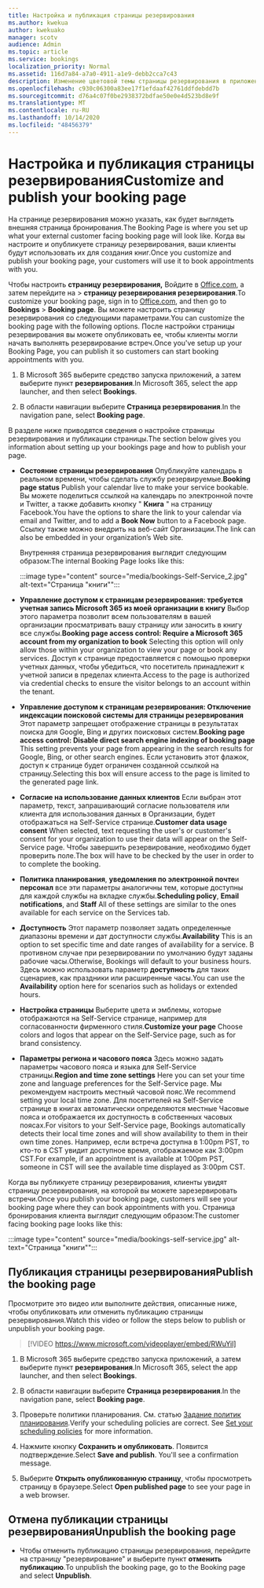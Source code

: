```yaml
---
title: Настройка и публикация страницы резервирования
ms.author: kwekua
author: kwekuako
manager: scotv
audience: Admin
ms.topic: article
ms.service: bookings
localization_priority: Normal
ms.assetid: 116d7a84-a7a0-4911-a1e9-debb2cca7c43
description: Изменение цветовой темы страницы резервирования в приложении Microsoft резервирования.
ms.openlocfilehash: c930c06300a83ee17f1efdaaf42761ddfdebdd7b
ms.sourcegitcommit: d76a4c07f0be2938372bdfae50e0e4d523bd8e9f
ms.translationtype: MT
ms.contentlocale: ru-RU
ms.lasthandoff: 10/14/2020
ms.locfileid: "48456379"
---
```

# <a name="customize-and-publish-your-booking-page"></a><span data-ttu-id="d6d5e-103">Настройка и публикация страницы резервирования</span><span class="sxs-lookup"><span data-stu-id="d6d5e-103">Customize and publish your booking page</span></span>

<span data-ttu-id="d6d5e-104">На странице резервирования можно указать, как будет выглядеть внешняя страница бронирования.</span><span class="sxs-lookup"><span data-stu-id="d6d5e-104">The Booking Page is where you set up what your external customer facing booking page will look like.</span></span> <span data-ttu-id="d6d5e-105">Когда вы настроите и опубликуете страницу резервирования, ваши клиенты будут использовать их для создания книг.</span><span class="sxs-lookup"><span data-stu-id="d6d5e-105">Once you customize and publish your booking page, your customers will use it to book appointments with you.</span></span>

<span data-ttu-id="d6d5e-106">Чтобы настроить **страницу резервирования,** Войдите в [Office.com](https://office.com), а затем перейдите на \> **страницу резервирования резервирования**.</span><span class="sxs-lookup"><span data-stu-id="d6d5e-106">To customize your booking page, sign in to [Office.com](https://office.com), and then go to **Bookings** \> **Booking page**.</span></span> <span data-ttu-id="d6d5e-107">Вы можете настроить страницу резервирования со следующими параметрами.</span><span class="sxs-lookup"><span data-stu-id="d6d5e-107">You can customize the booking page with the following options.</span></span> <span data-ttu-id="d6d5e-108">После настройки страницы резервирования вы можете опубликовать ее, чтобы клиенты могли начать выполнять резервирование встреч.</span><span class="sxs-lookup"><span data-stu-id="d6d5e-108">Once you've setup up your Booking Page, you can publish it so customers can start booking appointments with you.</span></span>

1. <span data-ttu-id="d6d5e-109">В Microsoft 365 выберите средство запуска приложений, а затем выберите пункт **резервирования**.</span><span class="sxs-lookup"><span data-stu-id="d6d5e-109">In Microsoft 365, select the app launcher, and then select **Bookings**.</span></span>

2. <span data-ttu-id="d6d5e-110">В области навигации выберите **Страница резервирования**.</span><span class="sxs-lookup"><span data-stu-id="d6d5e-110">In the navigation pane, select **Booking page**.</span></span>

<span data-ttu-id="d6d5e-111">В разделе ниже приводятся сведения о настройке страницы резервирования и публикации страницы.</span><span class="sxs-lookup"><span data-stu-id="d6d5e-111">The section below gives you information about setting up your bookings page and how to publish your page.</span></span>

- <span data-ttu-id="d6d5e-112">**Состояние страницы резервирования** Опубликуйте календарь в реальном времени, чтобы сделать службу резервируемые.</span><span class="sxs-lookup"><span data-stu-id="d6d5e-112">**Booking page status** Publish your calendar live to make your service bookable.</span></span> <span data-ttu-id="d6d5e-113">Вы можете поделиться ссылкой на календарь по электронной почте и Twitter, а также добавить кнопку " **Книга** " на страницу Facebook.</span><span class="sxs-lookup"><span data-stu-id="d6d5e-113">You have the options to share the link to your calendar via email and Twitter, and to add a **Book Now** button to a Facebook page.</span></span> <span data-ttu-id="d6d5e-114">Ссылку также можно внедрить на веб-сайт Организации.</span><span class="sxs-lookup"><span data-stu-id="d6d5e-114">The link can also be embedded in your organization’s Web site.</span></span>

    <span data-ttu-id="d6d5e-115">Внутренняя страница резервирования выглядит следующим образом:</span><span class="sxs-lookup"><span data-stu-id="d6d5e-115">The internal Booking Page looks like this:</span></span>

    :::image type="content" source="media/bookings-Self-Service_2.jpg" alt-text="Страница &quot;книги&quot;":::

- <span data-ttu-id="d6d5e-117">**Управление доступом к страницам резервирования: требуется учетная запись Microsoft 365 из моей организации в книгу**  Выбор этого параметра позволит всем пользователям в вашей организации просматривать вашу страницу или заносить в книгу все службы.</span><span class="sxs-lookup"><span data-stu-id="d6d5e-117">**Booking page access control: Require a Microsoft 365 account from my organization to book**  Selecting this option will only allow those within your organization to view your page or book any services.</span></span> <span data-ttu-id="d6d5e-118">Доступ к странице предоставляется с помощью проверки учетных данных, чтобы убедиться, что посетитель принадлежит к учетной записи в пределах клиента.</span><span class="sxs-lookup"><span data-stu-id="d6d5e-118">Access to the page is authorized via credential checks to ensure the visitor belongs to an account within the tenant.</span></span>

- <span data-ttu-id="d6d5e-119">**Управление доступом к страницам резервирования: Отключение индексации поисковой системы для страницы резервирования** Этот параметр запрещает отображение страницы в результатах поиска для Google, Bing и других поисковых систем.</span><span class="sxs-lookup"><span data-stu-id="d6d5e-119">**Booking page access control: Disable direct search engine indexing of booking page** This setting prevents your page from appearing in the search results for Google, Bing, or other search engines.</span></span> <span data-ttu-id="d6d5e-120">Если установить этот флажок, доступ к странице будет ограничен созданной ссылкой на страницу.</span><span class="sxs-lookup"><span data-stu-id="d6d5e-120">Selecting this box will ensure access to the page is limited to the generated page link.</span></span>

- <span data-ttu-id="d6d5e-121">**Согласие на использование данных клиентов** Если выбран этот параметр, текст, запрашивающий согласие пользователя или клиента для использования данных в Организации, будет отображаться на Self-Service странице.</span><span class="sxs-lookup"><span data-stu-id="d6d5e-121">**Customer data usage consent** When selected, text requesting the user's or customer's consent for your organization to use their data will appear on the Self-Service page.</span></span> <span data-ttu-id="d6d5e-122">Чтобы завершить резервирование, необходимо будет проверить поле.</span><span class="sxs-lookup"><span data-stu-id="d6d5e-122">The box will have to be checked by the user in order to to complete the booking.</span></span>

- <span data-ttu-id="d6d5e-123">**Политика планирования**, **уведомления по электронной почте**и **персонал** все эти параметры аналогичны тем, которые доступны для каждой службы на вкладке службы.</span><span class="sxs-lookup"><span data-stu-id="d6d5e-123">**Scheduling policy**, **Email notifications**, and **Staff** All of these settings are similar to the ones available for each service on the Services tab.</span></span>

- <span data-ttu-id="d6d5e-124">**Доступность** Этот параметр позволяет задать определенные диапазоны времени и дат доступности службы.</span><span class="sxs-lookup"><span data-stu-id="d6d5e-124">**Availability** This is an option to set specific time and date ranges of availability for a service.</span></span> <span data-ttu-id="d6d5e-125">В противном случае при резервировании по умолчанию будут заданы рабочие часы.</span><span class="sxs-lookup"><span data-stu-id="d6d5e-125">Otherwise, Bookings will default to your business hours.</span></span> <span data-ttu-id="d6d5e-126">Здесь можно использовать параметр **доступность** для таких сценариев, как праздники или расширенные часы.</span><span class="sxs-lookup"><span data-stu-id="d6d5e-126">You can use the **Availability** option here for scenarios such as holidays or extended hours.</span></span>

- <span data-ttu-id="d6d5e-127">**Настройка страницы** Выберите цвета и эмблемы, которые отображаются на Self-Service странице, например для согласованности фирменного стиля.</span><span class="sxs-lookup"><span data-stu-id="d6d5e-127">**Customize your page** Choose colors and logos that appear on the Self-Service page, such as for brand consistency.</span></span>

- <span data-ttu-id="d6d5e-128">**Параметры региона и часового пояса** Здесь можно задать параметры часового пояса и языка для Self-Service страницы.</span><span class="sxs-lookup"><span data-stu-id="d6d5e-128">**Region and time zone settings** Here you can set your time zone and language preferences for the Self-Service page.</span></span> <span data-ttu-id="d6d5e-129">Мы рекомендуем настроить местный часовой пояс.</span><span class="sxs-lookup"><span data-stu-id="d6d5e-129">We recommend setting your local time zone.</span></span> <span data-ttu-id="d6d5e-130">Для посетителей на Self-Service странице в книгах автоматически определяются местные Часовые пояса и отображается их доступность в собственных часовых поясах.</span><span class="sxs-lookup"><span data-stu-id="d6d5e-130">For visitors to your Self-Service page, Bookings automatically detects their local time zones and will show availability to them in their own time zones.</span></span> <span data-ttu-id="d6d5e-131">Например, если встреча доступна в 1:00pm PST, то кто-то в CST увидит доступное время, отображаемое как 3:00pm CST.</span><span class="sxs-lookup"><span data-stu-id="d6d5e-131">For example, if an appointment is available at 1:00pm PST, someone in CST will see the available time displayed as 3:00pm CST.</span></span>

<span data-ttu-id="d6d5e-132">Когда вы публикуете страницу резервирования, клиенты увидят страницу резервирования, на которой вы можете зарезервировать встречи.</span><span class="sxs-lookup"><span data-stu-id="d6d5e-132">Once you publish your booking page, customers will see your booking page where they can book appointments with you.</span></span> <span data-ttu-id="d6d5e-133">Страница бронирования клиента выглядит следующим образом:</span><span class="sxs-lookup"><span data-stu-id="d6d5e-133">The customer facing booking page looks like this:</span></span>

:::image type="content" source="media/bookings-self-service.jpg" alt-text="Страница &quot;книги&quot;":::

## <a name="publish-the-booking-page"></a><span data-ttu-id="d6d5e-135">Публикация страницы резервирования</span><span class="sxs-lookup"><span data-stu-id="d6d5e-135">Publish the booking page</span></span>

<span data-ttu-id="d6d5e-136">Просмотрите это видео или выполните действия, описанные ниже, чтобы опубликовать или отменить публикацию страницы резервирования.</span><span class="sxs-lookup"><span data-stu-id="d6d5e-136">Watch this video or follow the steps below to publish or unpublish your booking page.</span></span>

> [!VIDEO https://www.microsoft.com/videoplayer/embed/RWuYil]

1. <span data-ttu-id="d6d5e-137">В Microsoft 365 выберите средство запуска приложений, а затем выберите пункт **резервирования**.</span><span class="sxs-lookup"><span data-stu-id="d6d5e-137">In Microsoft 365, select the app launcher, and then select **Bookings**.</span></span>

1. <span data-ttu-id="d6d5e-138">В области навигации выберите **Страница резервирования**.</span><span class="sxs-lookup"><span data-stu-id="d6d5e-138">In the navigation pane, select **Booking page**.</span></span>

1. <span data-ttu-id="d6d5e-p110">Проверьте политики планирования. См. статью [Задание политик планирования](set-scheduling-policies.md).</span><span class="sxs-lookup"><span data-stu-id="d6d5e-p110">Verify your scheduling policies are correct. See [Set your scheduling policies](set-scheduling-policies.md) for more information.</span></span>

1. <span data-ttu-id="d6d5e-p111">Нажмите кнопку **Сохранить и опубликовать**. Появится подтверждение.</span><span class="sxs-lookup"><span data-stu-id="d6d5e-p111">Select **Save and publish**. You'll see a confirmation message.</span></span>

1. <span data-ttu-id="d6d5e-143">Выберите **Открыть опубликованную страницу**, чтобы просмотреть страницу в браузере.</span><span class="sxs-lookup"><span data-stu-id="d6d5e-143">Select **Open published page** to see your page in a web browser.</span></span>

## <a name="unpublish-the-booking-page"></a><span data-ttu-id="d6d5e-144">Отмена публикации страницы резервирования</span><span class="sxs-lookup"><span data-stu-id="d6d5e-144">Unpublish the booking page</span></span>

 - <span data-ttu-id="d6d5e-145">Чтобы отменить публикацию страницы резервирования, перейдите на страницу "резервирование" и выберите пункт **отменить публикацию**.</span><span class="sxs-lookup"><span data-stu-id="d6d5e-145">To unpublish the booking page, go to the Booking page and select **Unpublish**.</span></span>
